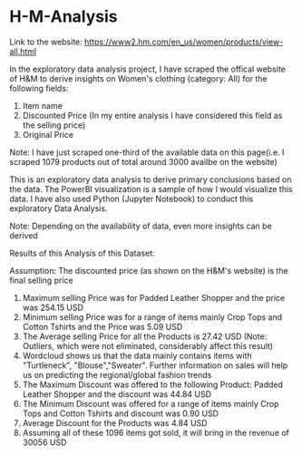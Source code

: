 # H-M-Analysis

Link to the website: https://www2.hm.com/en_us/women/products/view-all.html

In the exploratory data analysis project, I have scraped the offical website of H&M to derive insights on Women's clothing (category: All) for the following fields:
1. Item name
2. Discounted Price (In my entire analysis I have considered this field as the selling price)
3. Original Price

Note: I have just scraped one-third of the available data on this page(i.e. I scraped 1079 products out of total around 3000 availbe on the website)

This is an exploratory data analysis to derive primary conclusions based on the data.
The PowerBI visualization is a sample of how I would visualize this data.
I have also used Python (Jupyter Notebook) to conduct this exploratory Data Analysis.

Note: Depending on the availability of data, even more insights can be derived


Results of this Analysis of this Dataset:

Assumption: The discounted price (as shown on the H&M's website) is the final selling price
1. Maximum selling Price was for Padded Leather Shopper and the price was 254.15 USD
2. Minimum selling Price was for a range of items mainly Crop Tops and Cotton Tshirts and the Price was 5.09 USD
3. The Average selling Price for all the Products is 27.42 USD (Note: Outliers, which were not eliminated, considerably affect this result)
4. Wordcloud shows us that the data mainly contains items with "Turtleneck", "Blouse","Sweater". Further information on sales will help us on predicting the regional/global fashion trends
5. The Maximum Discount was offered to the following Product: Padded Leather Shopper and the discount was 44.84 USD
6. The Minimum Discount was offered for a range of items mainly Crop Tops and Cotton Tshirts and discount was 0.90 USD
7. Average Discount for the Products was 4.84 USD
8. Assuming all of these 1096 items got sold, it will bring in the revenue of 30056 USD
